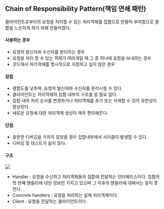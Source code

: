 ## Chain of Responsibility Pattern(책임 연쇄 패턴)

클라이언트로부터의 요청을 처리할 수 있는 처리객체를 집합으로 만들어 부여함으로 결함을 느슨하게 하기 위해 만들어졌다.

#### 사용하는 경우

- 요청의 발신자와 수신자를 분리하는 경우
- 요청을 처리 할 수 있는 객체가 여러개일 때 그 중 하나에 요청을 보내려는 경우
- 코드에서 처리객체를 명시적으로 지정하고 싶지 않은 경우

#### 장점

- 결합도를 낮추며, 요청의 발신자와 수신자를 분리시킬 수 있다.
- 클라이언트는 처리객체의 집합 내부의 구조를 알 필요 없다.
- 집합 내의 처리 순서를 변경하거나 처리객체를 추가 또는 삭제할 수 있어 유연성이 향상된다.
- 새로운 요청에 대한 처리객체 생성이 매우 편리해진다.

#### 단점

- 충분한 디버깅을 거치지 않았을 경우 집합내부에서 사이클이 발생할 수 있다.
- 디버깅 및 테스트가 쉽지 않다.

#### 구조

![](https://img1.daumcdn.net/thumb/R1280x0/?scode=mtistory2&fname=https%3A%2F%2Ft1.daumcdn.net%2Fcfile%2Ftistory%2F99A62A4B5C5B846036)

-  Handler : 요청을 수신하고 처리객체들의 집합에 전달하는 인터페이스이다. 
집합의 첫 번째 핸들러에 대한 정보만 가지고 있으며 그 이후의 핸들러에 대해서는 알지 못 한다.
- Concrete handlers : 요청을 처리하는 실제 처리객체이다.
- Client : 요청을 전달하는 클라이언트이다.